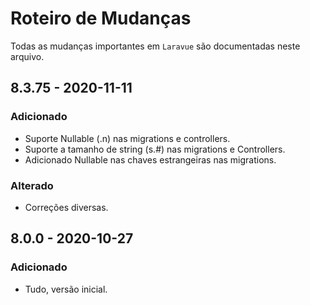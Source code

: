 # Roteiro de Mudanças

Todas as mudanças importantes  em `Laravue` são documentadas neste arquivo.

## 8.3.75 - 2020-11-11
### Adicionado
- Suporte Nullable (.n) nas migrations e controllers.
- Suporte a tamanho de string (s.#) nas migrations e Controllers.
- Adicionado Nullable nas chaves estrangeiras nas migrations.
### Alterado
- Correções diversas.

## 8.0.0 - 2020-10-27
### Adicionado
- Tudo, versão inicial.
